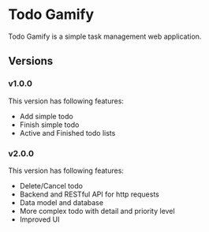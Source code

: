 # Todo Gamify

Todo Gamify is a simple task management web application.

## Versions

### v1.0.0

This version has following features:
 * Add simple todo
 * Finish simple todo
 * Active and Finished todo lists

### v2.0.0

This version has following features:
 * Delete/Cancel todo
 * Backend and RESTful API for http requests
 * Data model and database
 * More complex todo with detail and priority level
 * Improved UI
